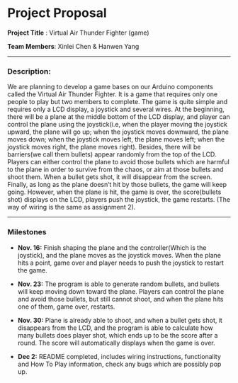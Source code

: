 # Project Proposal 

**Project Title** : Virtual Air Thunder Fighter (game)

**Team Members**: Xinlei Chen & Hanwen Yang

-----

### Description:
We are planning to develop a game bases on our Arduino components called the Virtual Air Thunder
Fighter. It is a game that requires only one people to play but two members to complete. The game is 
quite simple and requires only a LCD display, a joystick and several wires. At the beginning, there will
be a plane at the middle bottom of the LCD display, and player can control the plane using the joystick(i.e, when the player moving the joystick upward, the plane will go up; when the joystick moves downward, the plane moves down; when the joystick moves left, the plane moves left; when
the joystick moves right, the plane moves right). Besides, there will be barriers(we call them bullets)
appear randomly from the top of the LCD. Players can either control the plane to avoid those bullets 
which are harmful to the plane in order to survive from the chaos, or aim at those bullets and shoot 
them. When a bullet gets shot, it will disappear from the screen. Finally, as long as the plane doesn’t
hit by those bullets, the game will keep going. However, when the plane is hit, the game is over, the score(bullets shot) displays on the LCD, players push the joystick, the game restarts.
(The way of wiring is the same as assignment 2).

----
### Milestones 


* **Nov. 16:** 
Finish shaping the plane and the controller(Which is the joystick), and the plane moves as the joystick moves. When the plane hits a point, game over and player needs to push the joystick to restart the 
game.

* **Nov. 23:**
The program is able to generate random bullets, and bullets will keep moving down toward the plane.
Players can control the plane and avoid those bullets, but still cannot shoot, and when the plane hits 
one of them, game over, restarts.

* **Nov. 30:**
Plane is already able to shoot, and when a bullet gets shot, it disappears from the LCD, and the 
program is able to calculate how many bullets does player shot, which ends up to be the score after a
round. The score will automatically displays when the game is over.

* **Dec 2:**
README completed, includes wiring instructions, functionality and How To Play information, check any bugs which are possibly pop up.